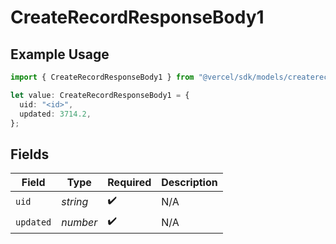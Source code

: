 # CreateRecordResponseBody1

## Example Usage

```typescript
import { CreateRecordResponseBody1 } from "@vercel/sdk/models/createrecordop.js";

let value: CreateRecordResponseBody1 = {
  uid: "<id>",
  updated: 3714.2,
};
```

## Fields

| Field              | Type               | Required           | Description        |
| ------------------ | ------------------ | ------------------ | ------------------ |
| `uid`              | *string*           | :heavy_check_mark: | N/A                |
| `updated`          | *number*           | :heavy_check_mark: | N/A                |